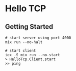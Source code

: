 # Hello TCP

## Getting Started

```
# start server using port 4000
mix run --no-halt

# start client
iex -S mix run --no-start
> HelloTcp.Client.start
>> ping
```
